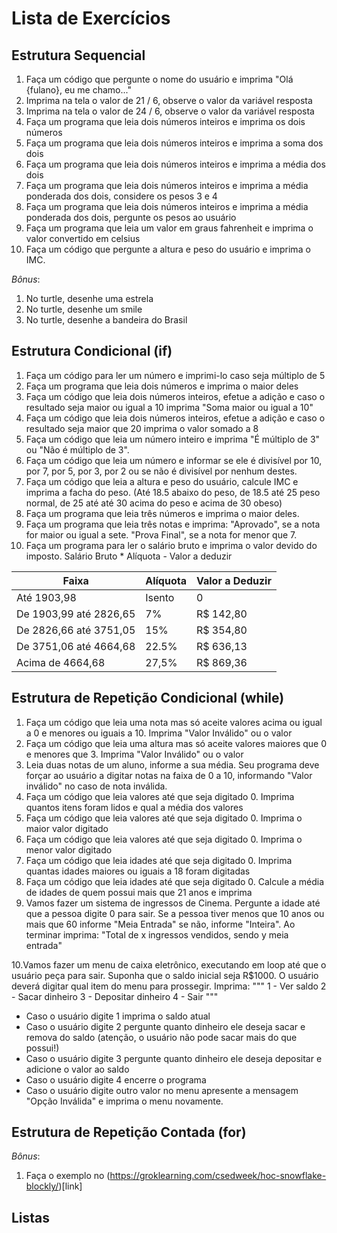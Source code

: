 # Lista de Exercícios


## Estrutura Sequencial
1. Faça um código que pergunte o nome do usuário e imprima "Olá {fulano}, eu me chamo..." 
1. Imprima na tela o valor de 21 / 6, observe o valor da variável resposta
1. Imprima na tela o valor de 24 / 6, observe o valor da variável resposta 
1. Faça um programa que leia dois números inteiros e imprima os dois números
1. Faça um programa que leia dois números inteiros e imprima a soma dos dois
1. Faça um programa que leia dois números inteiros e imprima a média dos dois
1. Faça um programa que leia dois números inteiros e imprima a média ponderada dos dois, considere os pesos 3 e 4
1. Faça um programa que leia dois números inteiros e imprima a média ponderada dos dois, pergunte os pesos ao usuário
2. Faça um programa que leia um valor em graus fahrenheit e imprima o valor convertido em celsius
4. Faça um código que pergunte a altura e peso do usuário e imprima o IMC.

*Bônus*: 
1. No turtle, desenhe uma estrela 
2. No turtle, desenhe um smile 
3. No turtle, desenhe a bandeira do Brasil
 
## Estrutura Condicional (if)
1. Faça um código para ler um número e imprimi-lo caso seja múltiplo de 5
3. Faça um programa que leia dois números e imprima o maior deles
4. Faça um código que leia dois números inteiros, efetue a adição e caso o resultado seja maior ou igual a 10 imprima "Soma maior ou igual a 10"
5. Faça um código que leia dois números inteiros, efetue a adição e caso o resultado seja maior que 20 imprima o valor somado a 8
6. Faça um código que leia um número inteiro e imprima "É múltiplo de 3" ou "Não é múltiplo de 3".
7. Faça um código que leia um número e informar se ele é divisível por 10, por 7, por 5, por 3, por 2 ou se não é divisível por nenhum destes.
8. Faça um código que leia a altura e peso do usuário, calcule IMC e imprima a facha do peso. (Até 18.5 abaixo do peso, de 18.5 até 25 peso normal, de 25 até até 30 acima do peso e acima de 30 obeso)
9. Faça um programa que leia três números e imprima o maior deles.
10. Faça um programa que leia três notas e imprima: "Aprovado", se a nota for maior ou igual a sete. "Prova Final", se a nota for menor que 7. 
11. Faça um programa para ler o salário bruto e imprima o valor devido do imposto. Salário Bruto * Alíquota - Valor a deduzir

Faixa | Alíquota | Valor a Deduzir
--- | --- | ---
Até 1903,98 | Isento | 0
De 1903,99 até 2826,65 | 7% | R$ 142,80 
De 2826,66 até 3751,05 | 15% |R$ 354,80 
De 3751,06 até 4664,68 | 22.5%| R$ 636,13
Acima de 4664,68 | 27,5% | R$ 869,36

## Estrutura de Repetição Condicional (while)
1. Faça um código que leia uma nota mas só aceite valores acima ou igual a 0 e menores ou iguais a 10. Imprima "Valor Inválido" ou o valor
2. Faça um código que leia uma altura mas só aceite valores maiores que 0 e menores que 3. Imprima "Valor Inválido" ou o valor
3. Leia duas notas de um aluno, informe a sua média. Seu programa deve forçar ao usuário a digitar notas na faixa de 0 a 10, informando "Valor inválido" no caso de nota inválida.
4. Faça um código que leia valores até que seja digitado 0. Imprima quantos itens foram lidos e qual a média dos valores
5. Faça um código que leia valores até que seja digitado 0. Imprima o maior valor digitado
6. Faça um código que leia valores até que seja digitado 0. Imprima o menor valor digitado
7. Faça um código que leia idades até que seja digitado 0. Imprima quantas idades maiores ou iguais a 18 foram digitadas
8. Faça um código que leia idades até que seja digitado 0. Calcule a média de idades de quem possui mais que 21 anos e imprima
9. Vamos fazer um sistema de ingressos de Cinema. Pergunte a idade até que a pessoa digite 0 para sair. Se a pessoa tiver menos que 10 anos ou mais que 60 informe "Meia Entrada" se não, informe "Inteira". Ao terminar imprima: "Total de x ingressos vendidos, sendo y meia entrada" 


10.Vamos fazer um menu de caixa eletrônico, executando em loop até que o usuário peça para sair. Suponha que o saldo inicial seja R$1000. O usuário deverá digitar qual item do menu para prossegir.
Imprima: """
1 - Ver saldo
2 - Sacar dinheiro
3 - Depositar dinheiro
4 - Sair
"""
 * Caso o usuário digite 1 imprima o saldo atual
 * Caso o usuário digite 2 pergunte quanto dinheiro ele deseja sacar e remova do saldo (atenção, o usuário não pode sacar mais do que possui!)
 * Caso o usuário digite 3 pergunte quanto dinheiro ele deseja depositar e adicione o valor ao saldo
 * Caso o usuário digite 4 encerre o programa
 * Caso o usuário digite outro valor no menu apresente a mensagem "Opção Inválida" e imprima o menu novamente. 
## Estrutura de Repetição Contada (for)


*Bônus*:
1. Faça o exemplo no (https://groklearning.com/csedweek/hoc-snowflake-blockly/)[link]


## Listas 
